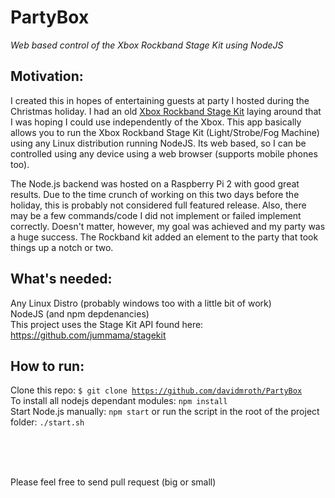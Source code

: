 
PartyBox
========
<i>Web based control of the Xbox Rockband Stage Kit using NodeJS</i>
<br>


Motivation:
-----------
I created this in hopes of entertaining guests at party I hosted during the Christmas holiday. I had an old <a href="https://www.google.com/webhp?sourceid=chrome-instant&ion=1&espv=2&es_th=1&ie=UTF-8#q=rockband%20stage%20kit&es_th=1">Xbox Rockband Stage Kit</a> laying around that I was hoping I could use independently of the Xbox. This app basically allows you to run the Xbox Rockband Stage Kit (Light/Strobe/Fog Machine) using any Linux distribution running NodeJS. Its web based, so I can be controlled using any device using a web browser (supports mobile phones too).

  The Node.js backend was hosted on a Raspberry Pi 2 with good great results. Due to the time crunch of working on this two days before the holiday, this is probably not considered full featured release. Also, there may be a few commands/code I did not implement or failed implement correctly. Doesn't matter, however, my goal was achieved and my party was a huge success. The Rockband kit added an element to the party that took things up a notch or two.


What's needed:
--------------

  Any Linux Distro (probably windows too with a little bit of work)<br>
  NodeJS (and npm depdenancies)<br>
  This project uses the Stage Kit API found here: https://github.com/jummama/stagekit<br>


How to run:
-----------
  Clone this repo:
  <code>$ git clone https://github.com/davidmroth/PartyBox</code><br>
  To install all nodejs dependant modules: <code>npm install</code><br>
  Start Node.js manually: <code>npm start</code> or run the script in the root of the project folder: <code>./start.sh</code>


<br>
<br>
<br>

Please feel free to send pull request (big or small)
